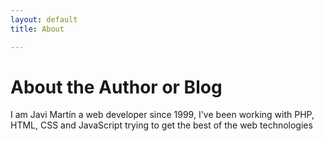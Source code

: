 ```yaml
---
layout: default
title: About

---
```

# About the Author or Blog

I am Javi Martín a web developer since 1999, I've been working with PHP, HTML, CSS and JavaScript trying to get the best of the web technologies
